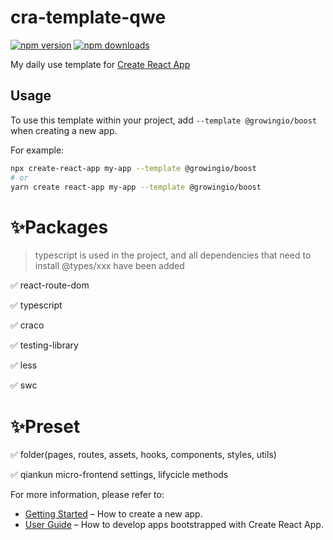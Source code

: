 # cra-template-qwe

[![npm version](https://img.shields.io/npm/v/cra-template-qwe.svg?style=flat-square)](https://www.npmjs.com/package/cra-template-qwe)
[![npm downloads](https://img.shields.io/npm/dm/cra-template-qwe.svg?style=flat-square)](https://www.npmjs.com/package/cra-template-qwe)

My daily use template for [Create React App](https://github.com/facebook/create-react-app)

## Usage

To use this template within your project, add `--template @growingio/boost` when creating a new app.

For example:

```sh
npx create-react-app my-app --template @growingio/boost
# or
yarn create react-app my-app --template @growingio/boost
```
# ✨Packages

> typescript is used in the project, and all dependencies that need to install @types/xxx have been
> added

✅ react-route-dom

✅ typescript

✅ craco

✅ testing-library

✅ less

✅ swc

# ✨Preset
✅ folder(pages, routes, assets, hooks, components, styles, utils)

✅ qiankun micro-frontend settings, lifycicle methods

For more information, please refer to:

- [Getting Started](https://create-react-app.dev/docs/getting-started) – How to create a new app.
- [User Guide](https://create-react-app.dev) – How to develop apps bootstrapped with Create React App.